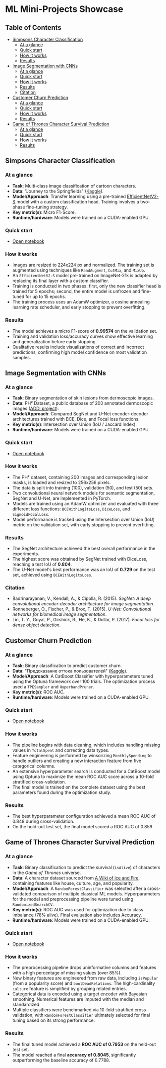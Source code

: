 # ML Mini-Projects Showcase

## Table of Contents

- [Simpsons Character Classification](#simpsons-character-classification)
  - [At a glance](#at-a-glance)
  - [Quick start](#quick-start)
  - [How it works](#how-it-works)
  - [Results](#results)
- [Image Segmentation with CNNs](#image-segmentation-with-cnns)
  - [At a glance](#at-a-glance-1)
  - [Quick start](#quick-start-1)
  - [How it works](#how-it-works-1)
  - [Results](#results-1)
  - [Citation](#citation)
- [Customer Churn Prediction](#customer-churn-prediction)
  - [At a glance](#at-a-glance-2)
  - [Quick start](#quick-start-2)
  - [How it works](#how-it-works-2)
  - [Results](#results-2)
- [Game of Thrones Character Survival Prediction](#game-of-thrones-character-survival-prediction)
  - [At a glance](#at-a-glance-3)
  - [Quick start](#quick-start-3)
  - [How it works](#how-it-works-3)
  - [Results](#results-3)

## Simpsons Character Classification

### At a glance
*   **Task**: Multi-class image classification of cartoon characters.
*   **Data**: "Journey to the Springfields" ([Kaggle](https://www.kaggle.com/competitions/journey-springfield)).
*   **Model/Approach**: Transfer learning using a pre-trained [EfficientNetV2-S](https://huggingface.co/timm/tf_efficientnetv2_s.in21k_ft_in1k) model with a custom classification head. Training involves a two-phase fine-tuning strategy.
*   **Key metric(s)**: Micro F1-Score.
*   **Runtime/hardware**: Models were trained on a CUDA-enabled GPU.

### Quick start
*   [Open notebook](./dl_cv_classification_simpsons/main.ipynb)

### How it works
*   Images are resized to 224x224 px and normalized. The training set is augmented using techniques like `RandAugment`, `CutMix`, and `MixUp`.
*   An `EfficientNetV2-S` model pre-trained on ImageNet-21k is adapted by replacing its final layer with a custom classifier.
*   Training is conducted in two phases: first, only the new classifier head is trained for 5 epochs; second, the entire model is unfrozen and fine-tuned for up to 15 epochs.
*   The training process uses an AdamW optimizer, a cosine annealing learning rate scheduler, and early stopping to prevent overfitting.

### Results
*   The model achieves a micro F1-score of **0.99574** on the validation set.
*   Training and validation loss/accuracy curves show effective learning and generalization before early stopping.
*   Qualitative results include visualizations of correct and incorrect predictions, confirming high model confidence on most validation samples.

## Image Segmentation with CNNs

### At a glance
*   **Task**: Binary segmentation of skin lesions from dermoscopic images.
*   **Data**: PH² Dataset, a public database of 200 annotated dermoscopic images ([ADDI project](https://www.fc.up.pt/addi/ph2%20database.html)).
*   **Model/Approach**: Compared SegNet and U-Net encoder-decoder architectures trained with BCE, Dice, and Focal loss functions.
*   **Key metric(s)**: Intersection over Union (IoU / Jaccard Index).
*   **Runtime/hardware**: Models were trained on a CUDA-enabled GPU.

### Quick start
*   [Open notebook](./dl_semantic_segmentation_medical/main.ipynb)

### How it works
*   The PH² dataset, containing 200 images and corresponding lesion masks, is loaded and resized to 256x256 pixels.
*   The data is split into training (100), validation (50), and test (50) sets.
*   Two convolutional neural network models for semantic segmentation, SegNet and U-Net, are implemented in PyTorch.
*   Models are trained using an AdamW optimizer and evaluated with three different loss functions: `BCEWithLogitsLoss`, `DiceLoss`, and `SigmoidFocalLoss`.
*   Model performance is tracked using the Intersection over Union (IoU) metric on the validation set, with early stopping to prevent overfitting.

### Results
*   The SegNet architecture achieved the best overall performance in the experiments.
*   The highest score was obtained by SegNet trained with DiceLoss, reaching a test IoU of **0.804**.
*   The U-Net model's best performance was an IoU of **0.729** on the test set, achieved using `BCEWithLogitsLoss`.

### Citation
*   Badrinarayanan, V., Kendall, A., & Cipolla, R. (2015). *SegNet: A deep convolutional encoder-decoder architecture for image segmentation*.
*   Ronneberger, O., Fischer, P., & Brox, T. (2015). *U-Net: Convolutional networks for biomedical image segmentation*.
*   Lin, T. Y., Goyal, P., Girshick, R., He, K., & Dollár, P. (2017). *Focal loss for dense object detection*.

## Customer Churn Prediction

### At a glance
*   **Task**: Binary classification to predict customer churn.
*   **Data**: "Предсказание оттока пользователей" ([Kaggle](https://www.kaggle.com/c/advanced-dls-spring-2021/)).
*   **Model/Approach**: A CatBoost Classifier with hyperparameters tuned using the Optuna framework over 100 trials. The optimization process used a `TPESampler` and `HyperbandPruner`.
*   **Key metric(s)**: ROC AUC.
*   **Runtime/hardware**: Models were trained on a CUDA-enabled GPU.

### Quick start
*   [Open notebook](./ml_classification_churn/main.ipynb)

### How it works
*   The pipeline begins with data cleaning, which includes handling missing values in `TotalSpent` and correcting data types.
*   Feature engineering is performed by winsorizing `MonthlySpending` to handle outliers and creating a new interaction feature from five categorical columns.
*   An extensive hyperparameter search is conducted for a CatBoost model using Optuna to maximize the mean ROC AUC score across a 10-fold stratified cross-validation.
*   The final model is trained on the complete dataset using the best parameters found during the optimization study.

### Results
*   The best hyperparameter configuration achieved a mean ROC AUC of 0.848 during cross-validation.
*   On the hold-out test set, the final model scored a ROC AUC of 0.859.

## Game of Thrones Character Survival Prediction

### At a glance
*   **Task**: Binary classification to predict the survival (`isAlive`) of characters in the *Game of Thrones* universe.
*   **Data**: A character dataset sourced from [A Wiki of Ice and Fire](http://awoiaf.westeros.org/), containing features like house, culture, age, and popularity.
*   **Model/Approach**: A `RandomForestClassifier` was selected after a cross-validated comparison of multiple classical ML models. Hyperparameters for the model and preprocessing pipeline were tuned using `RandomizedSearchCV`.
*   **Key metric(s)**: ROC AUC was used for optimization due to class imbalance (78% alive). Final evaluation also includes Accuracy.
*   **Runtime/hardware**: Models were trained on a CUDA-enabled GPU.

### Quick start
*   [Open notebook](./ml_classification_game_of_thrones/main.ipynb)

### How it works
*   The preprocessing pipeline drops uninformative columns and features with a high percentage of missing values (over 85%).
*   New binary features are engineered from raw data, including `isPopular` (from a popularity score) and `boolDeadRelations`. The high-cardinality `culture` feature is simplified by grouping related entries.
*   Categorical data is encoded using a target encoder with Bayesian smoothing. Numerical features are imputed with the median and standardized.
*   Multiple classifiers were benchmarked via 10-fold stratified cross-validation, with `RandomForestClassifier` ultimately selected for final tuning based on its strong performance.

### Results
*   The final tuned model achieved a **ROC AUC of 0.7953** on the held-out test set.
*   The model reached a final **accuracy of 0.8045**, significantly outperforming the baseline accuracy of 0.7788.

<!-- [← Back to Showcase](./README.md) -->
